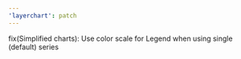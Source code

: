 ```yaml
---
'layerchart': patch
---
```


fix(Simplified charts): Use color scale for Legend when using single (default) series
